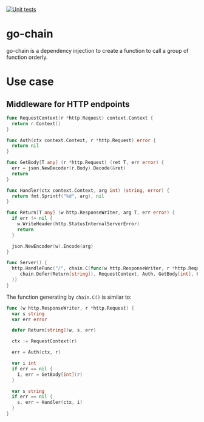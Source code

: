 [![Unit tests](https://github.com/googollee/go-chain/actions/workflows/unittest.yaml/badge.svg)](https://github.com/googollee/go-chain/actions/workflows/unittest.yaml)

# go-chain

go-chain is a dependency injection to create a function to call a group of function orderly.

# Use case

## Middleware for HTTP endpoints

```go
func RequestContext(r *http.Request) context.Context {
  return r.Context()
}

func Auth(ctx context.Context, r *http.Request) error {
  return nil
}

func GetBody[T any] (r *http.Request) (ret T, err error) {
  err = json.NewDecoder(r.Body).Decode(&ret)
  return
}

func Handler(ctx context.Context, arg int) (string, error) {
  return fmt.Sprintf("%d", arg), nil
}

func Return[T any] (w http.ResponseWriter, arg T, err error) {
  if err != nil {
    w.WriteHeader(http.StatusInternalServerError)
    return
  }

  json.NewEncoder(w).Encode(arg)
}

func Server() {
  http.HandleFunc("/", chain.C[func(w http.ResponseWriter, r *http.Request)](
     chain.Defer(Return[string]), RequestContext, Auth, GetBody[int], Handler,
  ))
}
```

The function generating by `chain.C()` is similar to:

```go
func (w http.ResponseWriter, r *http.Request) {
  var s string
  var err error

  defer Return[string](w, s, err)

  ctx := RequestContext(r)

  err = Auth(ctx, r)

  var i int
  if err == nil {
    i, err = GetBody[int](r)
  }

  var s string
  if err == nil {
    s, err = Handler(ctx, i)
  }
}
```
